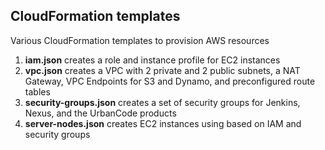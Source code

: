 ## CloudFormation templates
Various CloudFormation templates to provision AWS resources
1. **iam.json** creates a role and instance profile for EC2 instances
2. **vpc.json** creates a VPC with 2 private and 2 public subnets, a NAT Gateway, VPC Endpoints for S3 and Dynamo, and preconfigured route tables
3. **security-groups.json** creates a set of security groups for Jenkins, Nexus, and the UrbanCode products
4. **server-nodes.json** creates EC2 instances using based on IAM and security groups
